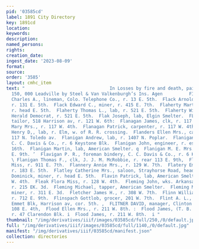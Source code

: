 ```yaml
---
pid: '03585cd'
label: 1891 City Directory
key: 1891cd
location: 
keywords: 
description: 
named_persons: 
rights: 
creation_date: 
ingest_date: '2023-08-09'
format: 
source: 
order: '3585'
layout: cmhc_item
text: "                                In Losses by fire and death, paid to the citizens.|
  150, 000 Leadville by Steel & Van Valkenburgh’s Ins. Agen          FIT 118 FLO  Fitzsimmons
  Charles A., lineman, Colo. Telephone Co., r. 13 E. 5th.  Flack Arnold K., mining,
  r. 131 E. 5th.  Flack Edward C., miner, r. 415 E. 7th.  Flaherty Martin, miner,
  r. head E. 5th.  Flaherty Thomas L., lab, r. 521 E. 5th.  Flaherty William, carrier,
  Herald Democrat, r. 521 E. 5th.  Flak Joseph, lab, Elgin Smelter.  FLAKS SAM., merchant
  tailor, 518 Harrison av, r. 121 W. 6th:  Flanagan James, clk, r. 117 W. 4th.  Flanagan
  Mary Mrs., r. 117 W. 4th.  Flanagan Patrick, carpenter, r. 117 W. 4th.  Flanders
  Henry D,, lab, r. Elm, w. of R. R. crossing.  Flanders Ellen Mrs., canvasser, r.
  117 N. Toledo av.  Flanigan Andrew, lab, r. 1407 N. Poplar.  Flanigan Ed., binder,
  C. C. Davis & Co., r. 6 Keystone Blk.  Flanigan John, engineer, r. es. Hazel, nr.
  16th.  Flanigan Martin, lab, American Smelter. q  Flanigan M. E. Mrs., r. rear 113
  E. 9th. ’  Flavigan P. R., foreman bindery, C. C. Davis & Co., r. 6 Key- stone Blk.
  \ Flanigan Thomas F., clk, J. J. M. McRobbie, r. rear 113 E. 9th,  Flannery Annie
  Miss, r. 911 E. 7th.  Flannery Annie Mrs., r. 129 W. 7th.  Flatery Emile, machinist,
  r. 183 E. 5th.  Flatley Catherine Mrs., saloon, Strayhorse Road, head E. 4th.  Flatley
  Dominick, miner, r. head E. 5th.  Flavin Patrick, lab, American Smelter, r. 420
  W. 4th.  Fleak Flora Miss, r. 128 W. 4th.  Fleming John, wks. Arkansas Valley Smelter,
  r. 215 EK. 3d.  Fleming Michael, tapper, American Smelter.  Fleming Michael J.,
  miner, r. 311 E. 3d.  Fletcher James H., r. 308 W. 7th.  Flinn William R., watchman,
  r. 712 E. 9th.  Flinspach Gottlob, grocer, 201 W. 7th.  Flint A. L., physician,
  Emmet Blk, Harrison av, cor. 5th. ,  FLITNER DAVID, manager, Clinton Lunch Room,
  108 E. 4th,  Flood Ellen Mrs., r. 211 W. 8th. :  Flood James, (T. B. Flood & Co.,)
  r. 47 Clarendon Blk. i  Flood James, r. 211 W. 8th.  i "
thumbnail: "/img/derivatives/iiif/images/03585cd/full/250,/0/default.jpg"
full: "/img/derivatives/iiif/images/03585cd/full/1140,/0/default.jpg"
manifest: "/img/derivatives/iiif/03585cd/manifest.json"
collection: directories
---
```

